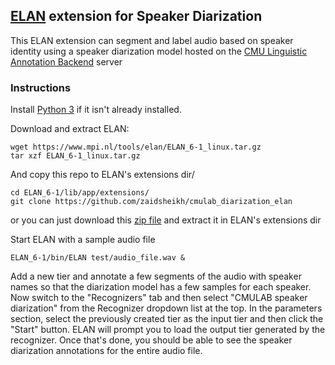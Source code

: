 ## [ELAN](https://archive.mpi.nl/tla/elan) extension for Speaker Diarization

This ELAN extension can segment and label audio based on speaker identity using a speaker diarization model hosted on the [CMU Linguistic Annotation Backend](https://github.com/neulab/cmulab) server

### Instructions

Install [Python 3](https://www.python.org/downloads/) if it isn't already installed.

Download and extract ELAN:
```
wget https://www.mpi.nl/tools/elan/ELAN_6-1_linux.tar.gz
tar xzf ELAN_6-1_linux.tar.gz
```

And copy this repo to ELAN's extensions dir/
```
cd ELAN_6-1/lib/app/extensions/
git clone https://github.com/zaidsheikh/cmulab_diarization_elan
```
or you can just download this [zip file](https://github.com/zaidsheikh/cmulab_diarization_elan/archive/refs/heads/main.zip) and extract it in ELAN's extensions dir

Start ELAN with a sample audio file

`ELAN_6-1/bin/ELAN test/audio_file.wav &`

Add a new tier and annotate a few segments of the audio with speaker names so that the diarization model has a few samples for each speaker. Now switch to the "Recognizers" tab and then select "CMULAB speaker diarization" from the Recognizer dropdown list at the top. In the parameters section, select the previously created tier as the input tier and then click the "Start" button. ELAN will prompt you to load the output tier generated by the recognizer. Once that's done, you should be able to see the speaker diarization annotations for the entire audio file.
